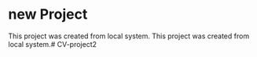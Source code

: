# new Project

This project was created from local system.
This project was created from local system.#   C V - p r o j e c t 2  
 